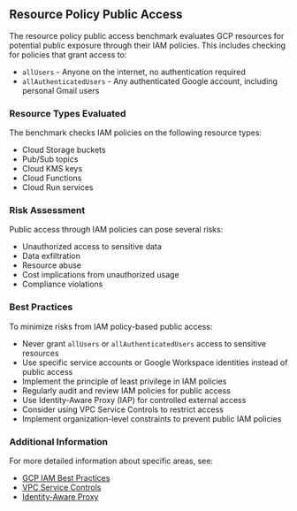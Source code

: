 ## Resource Policy Public Access

The resource policy public access benchmark evaluates GCP resources for potential public exposure through their IAM policies. This includes checking for policies that grant access to:
- `allUsers` - Anyone on the internet, no authentication required
- `allAuthenticatedUsers` - Any authenticated Google account, including personal Gmail users

### Resource Types Evaluated

The benchmark checks IAM policies on the following resource types:
- Cloud Storage buckets
- Pub/Sub topics
- Cloud KMS keys
- Cloud Functions
- Cloud Run services

### Risk Assessment

Public access through IAM policies can pose several risks:
- Unauthorized access to sensitive data
- Data exfiltration
- Resource abuse
- Cost implications from unauthorized usage
- Compliance violations

### Best Practices

To minimize risks from IAM policy-based public access:
- Never grant `allUsers` or `allAuthenticatedUsers` access to sensitive resources
- Use specific service accounts or Google Workspace identities instead of public access
- Implement the principle of least privilege in IAM policies
- Regularly audit and review IAM policies for public access
- Use Identity-Aware Proxy (IAP) for controlled external access
- Consider using VPC Service Controls to restrict access
- Implement organization-level constraints to prevent public IAM policies

### Additional Information

For more detailed information about specific areas, see:
- [GCP IAM Best Practices](https://cloud.google.com/iam/docs/best-practices-for-using-and-managing-service-accounts)
- [VPC Service Controls](https://cloud.google.com/vpc-service-controls/docs/overview)
- [Identity-Aware Proxy](https://cloud.google.com/iap/docs/concepts-overview) 